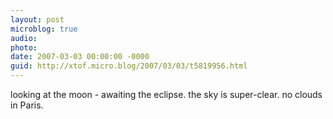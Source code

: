 ```yaml
---
layout: post
microblog: true
audio: 
photo: 
date: 2007-03-03 00:00:00 -0000
guid: http://xtof.micro.blog/2007/03/03/t5819956.html
---
```

looking at the moon - awaiting the eclipse. the sky is super-clear. no clouds in Paris.
